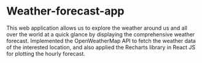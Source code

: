 # Weather-forecast-app
This web application allows us to explore the weather around us and all over the world at a quick glance by displaying the comprehensive weather forecast.
Implemented the OpenWeatherMap API to fetch the weather data of the interested location, and also applied the Recharts library in React JS for plotting the hourly forecast. 
